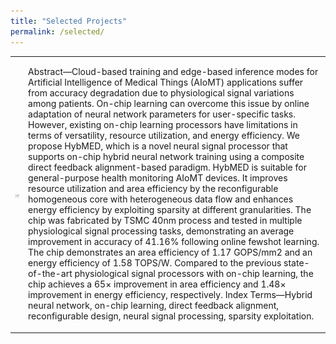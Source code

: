 ```yaml
---
title: "Selected Projects"
permalink: /selected/
---
```


<table>
  <tr>
    <td>
      <img src="_pages/selecttest.png" alt="Description" width="200px"/>
    </td>
    <td>
      <p>Abstract—Cloud-based training and edge-based inference
modes for Artificial Intelligence of Medical Things (AIoMT)
applications suffer from accuracy degradation due to physiological signal variations among patients. On-chip learning can
overcome this issue by online adaptation of neural network
parameters for user-specific tasks. However, existing on-chip
learning processors have limitations in terms of versatility,
resource utilization, and energy efficiency. We propose HybMED,
which is a novel neural signal processor that supports on-chip hybrid neural network training using a composite direct
feedback alignment-based paradigm. HybMED is suitable for
general-purpose health monitoring AIoMT devices. It improves
resource utilization and area efficiency by the reconfigurable
homogeneous core with heterogeneous data flow and enhances
energy efficiency by exploiting sparsity at different granularities.
The chip was fabricated by TSMC 40nm process and tested in
multiple physiological signal processing tasks, demonstrating an
average improvement in accuracy of 41.16% following online fewshot learning. The chip demonstrates an area efficiency of 1.17
GOPS/mm2
and an energy efficiency of 1.58 TOPS/W. Compared
to the previous state-of-the-art physiological signal processors
with on-chip learning, the chip achieves a 65× improvement
in area efficiency and 1.48× improvement in energy efficiency,
respectively.
Index Terms—Hybrid neural network, on-chip learning, direct
feedback alignment, reconfigurable design, neural signal processing, sparsity exploitation.</p>
    </td>
  </tr>
</table>
